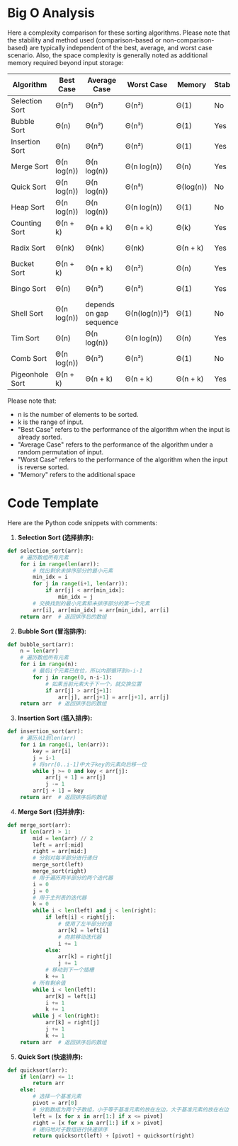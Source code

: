 # Big O Analysis

Here a complexity comparison for these sorting algorithms. Please note that the stability and method used (comparison-based or non-comparison-based) are typically independent of the best, average, and worst case scenario. Also, the space complexity is generally noted as additional memory required beyond input storage:

| Algorithm       | Best Case   | Average Case            | Worst Case    | Memory    | Stable | Method Used      |
| --------------- | ----------- | ----------------------- | ------------- | --------- | ------ | ---------------- |
| Selection Sort  | Θ(n²)       | Θ(n²)                   | Θ(n²)         | Θ(1)      | No     | Comparison-based |
| Bubble Sort     | Θ(n)        | Θ(n²)                   | Θ(n²)         | Θ(1)      | Yes    | Comparison-based |
| Insertion Sort  | Θ(n)        | Θ(n²)                   | Θ(n²)         | Θ(1)      | Yes    | Comparison-based |
| Merge Sort      | Θ(n log(n)) | Θ(n log(n))             | Θ(n log(n))   | Θ(n)      | Yes    | Comparison-based |
| Quick Sort      | Θ(n log(n)) | Θ(n log(n))             | Θ(n²)         | Θ(log(n)) | No     | Comparison-based |
| Heap Sort       | Θ(n log(n)) | Θ(n log(n))             | Θ(n log(n))   | Θ(1)      | No     | Comparison-based |
| Counting Sort   | Θ(n + k)    | Θ(n + k)                | Θ(n + k)      | Θ(k)      | Yes    | Non-comparison   |
| Radix Sort      | Θ(nk)       | Θ(nk)                   | Θ(nk)         | Θ(n + k)  | Yes    | Non-comparison   |
| Bucket Sort     | Θ(n + k)    | Θ(n + k)                | Θ(n²)         | Θ(n)      | Yes    | Non-comparison   |
| Bingo Sort      | Θ(n)        | Θ(n²)                   | Θ(n²)         | Θ(1)      | Yes    | Comparison-based |
| Shell Sort      | Θ(n log(n)) | depends on gap sequence | Θ(n(log(n))²) | Θ(1)      | No     | Comparison-based |
| Tim Sort        | Θ(n)        | Θ(n log(n))             | Θ(n log(n))   | Θ(n)      | Yes    | Comparison-based |
| Comb Sort       | Θ(n log(n)) | Θ(n²)                   | Θ(n²)         | Θ(1)      | No     | Comparison-based |
| Pigeonhole Sort | Θ(n + k)    | Θ(n + k)                | Θ(n + k)      | Θ(n + k)  | Yes    | Non-comparison   |

Please note that:

- n is the number of elements to be sorted.
- k is the range of input.
- "Best Case" refers to the performance of the algorithm when the input is already sorted.
- "Average Case" refers to the performance of the algorithm under a random permutation of input.
- "Worst Case" refers to the performance of the algorithm when the input is reverse sorted.
- "Memory" refers to the additional space

# Code Template

Here are the Python code snippets with comments:

1. **Selection Sort (选择排序):**

```python
def selection_sort(arr):
    # 遍历数组所有元素
    for i in range(len(arr)):
        # 找出剩余未排序部分的最小元素
        min_idx = i
        for j in range(i+1, len(arr)):
            if arr[j] < arr[min_idx]:
                min_idx = j
        # 交换找到的最小元素和未排序部分的第一个元素
        arr[i], arr[min_idx] = arr[min_idx], arr[i]
    return arr  # 返回排序后的数组
```

2. **Bubble Sort (冒泡排序):**

```python
def bubble_sort(arr):
    n = len(arr)
    # 遍历数组所有元素
    for i in range(n):
        # 最后i个元素已在位，所以内部循环到n-i-1
        for j in range(0, n-i-1):
            # 如果当前元素大于下一个，就交换位置
            if arr[j] > arr[j+1]:
                arr[j], arr[j+1] = arr[j+1], arr[j]
    return arr  # 返回排序后的数组
```

3. **Insertion Sort (插入排序):**

```python
def insertion_sort(arr):
    # 遍历从1到len(arr)
    for i in range(1, len(arr)):
        key = arr[i]
        j = i-1
        # 将arr[0..i-1]中大于key的元素向后移一位
        while j >= 0 and key < arr[j]:
            arr[j + 1] = arr[j]
            j -= 1
        arr[j + 1] = key
    return arr  # 返回排序后的数组
```

4. **Merge Sort (归并排序):**

```python
def merge_sort(arr):
    if len(arr) > 1:
        mid = len(arr) // 2
        left = arr[:mid]
        right = arr[mid:]
        # 分别对每半部分进行递归
        merge_sort(left)
        merge_sort(right)
        # 用于遍历两半部分的两个迭代器
        i = 0
        j = 0
        # 用于主列表的迭代器
        k = 0
        while i < len(left) and j < len(right):
            if left[i] < right[j]:
                # 使用了左半部分的值
                arr[k] = left[i]
                # 向前移动迭代器
                i += 1
            else:
                arr[k] = right[j]
                j += 1
            # 移动到下一个插槽
            k += 1
        # 所有剩余值
        while i < len(left):
            arr[k] = left[i]
            i += 1
            k += 1
        while j < len(right):
            arr[k] = right[j]
            j += 1
            k += 1
    return arr  # 返回排序后的数组
```

5. **Quick Sort (快速排序):**

```python
def quicksort(arr):
    if len(arr) <= 1:
        return arr
    else:
        # 选择一个基准元素
        pivot = arr[0]
        # 分割数组为两个子数组，小于等于基准元素的放在左边，大于基准元素的放在右边
        left = [x for x in arr[1:] if x <= pivot]
        right = [x for x in arr[1:] if x > pivot]
        # 递归地对子数组进行快速排序
        return quicksort(left) + [pivot] + quicksort(right)

```
